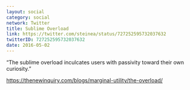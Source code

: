 ```yaml
---
layout: social
category: social
network: Twitter
title: Sublime Overload
link: https://twitter.com/steinea/status/727252595732037632
twitterID: 727252595732037632
date: 2016-05-02
---
```


“The sublime overload inculcates users with passivity toward their own curiosity.”

<https://thenewinquiry.com/blogs/marginal-utility/the-overload/>
